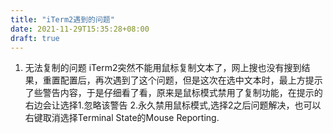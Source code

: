 ```yaml
---
title: "iTerm2遇到的问题"
date: 2021-11-29T15:35:28+08:00
draft: true
---
```


1. 无法复制的问题
	iTerm2突然不能用鼠标复制文本了，网上搜也没有搜到结果，重置配置后，再次遇到了这个问题，但是这次在选中文本时，最上方提示了些警告内容，于是仔细看了看，原来是鼠标模式禁用了复制功能，在提示的右边会让选择1.忽略该警告 2.永久禁用鼠标模式,选择2之后问题解决，也可以右键取消选择Terminal State的Mouse Reporting.
